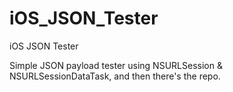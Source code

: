# iOS_JSON_Tester
iOS JSON Tester

Simple JSON payload tester using NSURLSession & NSURLSessionDataTask, and then
there's the repo.

